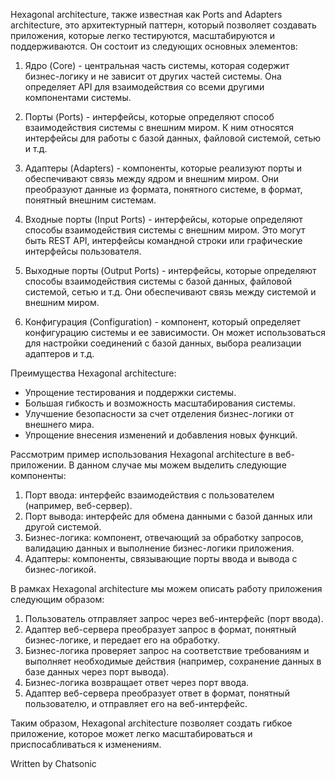 Hexagonal architecture, также известная как Ports and Adapters architecture, это архитектурный паттерн, который позволяет создавать приложения, которые легко тестируются, масштабируются и поддерживаются. Он состоит из следующих основных элементов:

1. Ядро (Core) - центральная часть системы, которая содержит бизнес-логику и не зависит от других частей системы. Она определяет API для взаимодействия со всеми другими компонентами системы.

2. Порты (Ports) - интерфейсы, которые определяют способ взаимодействия системы с внешним миром. К ним относятся интерфейсы для работы с базой данных, файловой системой, сетью и т.д.

3. Адаптеры (Adapters) - компоненты, которые реализуют порты и обеспечивают связь между ядром и внешним миром. Они преобразуют данные из формата, понятного системе, в формат, понятный внешним системам.

4. Входные порты (Input Ports) - интерфейсы, которые определяют способы взаимодействия системы с внешним миром. Это могут быть REST API, интерфейсы командной строки или графические интерфейсы пользователя.

5. Выходные порты (Output Ports) - интерфейсы, которые определяют способы взаимодействия системы с базой данных, файловой системой, сетью и т.д. Они обеспечивают связь между системой и внешним миром.

6. Конфигурация (Configuration) - компонент, который определяет конфигурацию системы и ее зависимости. Он может использоваться для настройки соединений с базой данных, выбора реализации адаптеров и т.д.

Преимущества Hexagonal architecture:

- Упрощение тестирования и поддержки системы.
- Большая гибкость и возможность масштабирования системы.
- Улучшение безопасности за счет отделения бизнес-логики от внешнего мира.
- Упрощение внесения изменений и добавления новых функций.


Рассмотрим пример использования Hexagonal architecture в веб-приложении. В данном случае мы можем выделить следующие компоненты:

1. Порт ввода: интерфейс взаимодействия с пользователем (например, веб-сервер).
2. Порт вывода: интерфейс для обмена данными с базой данных или другой системой.
3. Бизнес-логика: компонент, отвечающий за обработку запросов, валидацию данных и выполнение бизнес-логики приложения.
4. Адаптеры: компоненты, связывающие порты ввода и вывода с бизнес-логикой.

В рамках Hexagonal architecture мы можем описать работу приложения следующим образом:

1. Пользователь отправляет запрос через веб-интерфейс (порт ввода).
2. Адаптер веб-сервера преобразует запрос в формат, понятный бизнес-логике, и передает его на обработку.
3. Бизнес-логика проверяет запрос на соответствие требованиям и выполняет необходимые действия (например, сохранение данных в базе данных через порт вывода).
4. Бизнес-логика возвращает ответ через порт ввода.
5. Адаптер веб-сервера преобразует ответ в формат, понятный пользователю, и отправляет его на веб-интерфейс.

Таким образом, Hexagonal architecture позволяет создать гибкое приложение, которое может легко масштабироваться и приспосабливаться к изменениям.

Written by Chatsonic